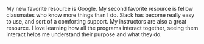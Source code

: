 My new favorite resource is Google.
My second favorite resource is fellow classmates who know more things than I do.
Slack has become really easy to use, and sort of a comforting support.
My instructors are also a great resource.
I love learning how all the programs interact together, seeing them interact helps me understand their purpose and what they do. 
